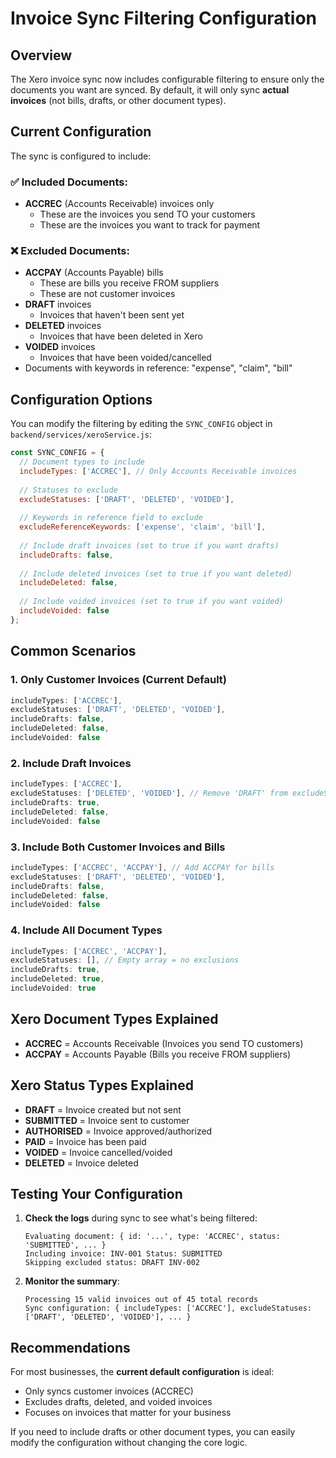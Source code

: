# Invoice Sync Filtering Configuration

## Overview

The Xero invoice sync now includes configurable filtering to ensure only the documents you want are synced. By default, it will only sync **actual invoices** (not bills, drafts, or other document types).

## Current Configuration

The sync is configured to include:

### ✅ **Included Documents:**
- **ACCREC** (Accounts Receivable) invoices only
  - These are the invoices you send TO your customers
  - These are the invoices you want to track for payment

### ❌ **Excluded Documents:**
- **ACCPAY** (Accounts Payable) bills
  - These are bills you receive FROM suppliers
  - These are not customer invoices
- **DRAFT** invoices
  - Invoices that haven't been sent yet
- **DELETED** invoices
  - Invoices that have been deleted in Xero
- **VOIDED** invoices
  - Invoices that have been voided/cancelled
- Documents with keywords in reference: "expense", "claim", "bill"

## Configuration Options

You can modify the filtering by editing the `SYNC_CONFIG` object in `backend/services/xeroService.js`:

```javascript
const SYNC_CONFIG = {
  // Document types to include
  includeTypes: ['ACCREC'], // Only Accounts Receivable invoices
  
  // Statuses to exclude
  excludeStatuses: ['DRAFT', 'DELETED', 'VOIDED'],
  
  // Keywords in reference field to exclude
  excludeReferenceKeywords: ['expense', 'claim', 'bill'],
  
  // Include draft invoices (set to true if you want drafts)
  includeDrafts: false,
  
  // Include deleted invoices (set to true if you want deleted)
  includeDeleted: false,
  
  // Include voided invoices (set to true if you want voided)
  includeVoided: false
};
```

## Common Scenarios

### 1. **Only Customer Invoices (Current Default)**
```javascript
includeTypes: ['ACCREC'],
excludeStatuses: ['DRAFT', 'DELETED', 'VOIDED'],
includeDrafts: false,
includeDeleted: false,
includeVoided: false
```

### 2. **Include Draft Invoices**
```javascript
includeTypes: ['ACCREC'],
excludeStatuses: ['DELETED', 'VOIDED'], // Remove 'DRAFT' from excludeStatuses
includeDrafts: true,
includeDeleted: false,
includeVoided: false
```

### 3. **Include Both Customer Invoices and Bills**
```javascript
includeTypes: ['ACCREC', 'ACCPAY'], // Add ACCPAY for bills
excludeStatuses: ['DRAFT', 'DELETED', 'VOIDED'],
includeDrafts: false,
includeDeleted: false,
includeVoided: false
```

### 4. **Include All Document Types**
```javascript
includeTypes: ['ACCREC', 'ACCPAY'],
excludeStatuses: [], // Empty array = no exclusions
includeDrafts: true,
includeDeleted: true,
includeVoided: true
```

## Xero Document Types Explained

- **ACCREC** = Accounts Receivable (Invoices you send TO customers)
- **ACCPAY** = Accounts Payable (Bills you receive FROM suppliers)

## Xero Status Types Explained

- **DRAFT** = Invoice created but not sent
- **SUBMITTED** = Invoice sent to customer
- **AUTHORISED** = Invoice approved/authorized
- **PAID** = Invoice has been paid
- **VOIDED** = Invoice cancelled/voided
- **DELETED** = Invoice deleted

## Testing Your Configuration

1. **Check the logs** during sync to see what's being filtered:
   ```
   Evaluating document: { id: '...', type: 'ACCREC', status: 'SUBMITTED', ... }
   Including invoice: INV-001 Status: SUBMITTED
   Skipping excluded status: DRAFT INV-002
   ```

2. **Monitor the summary**:
   ```
   Processing 15 valid invoices out of 45 total records
   Sync configuration: { includeTypes: ['ACCREC'], excludeStatuses: ['DRAFT', 'DELETED', 'VOIDED'], ... }
   ```

## Recommendations

For most businesses, the **current default configuration** is ideal:
- Only syncs customer invoices (ACCREC)
- Excludes drafts, deleted, and voided invoices
- Focuses on invoices that matter for your business

If you need to include drafts or other document types, you can easily modify the configuration without changing the core logic. 